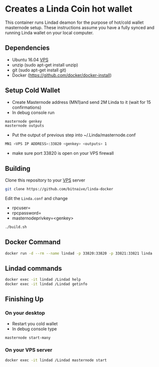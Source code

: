 # Creates a Linda Coin hot wallet 
This container runs Lindad deamon for the purpose of hot/cold wallet masternode setup. These instructions assume you have a fully synced and running Linda wallet on your local computer.  

## Dependencies 
* Ubuntu 16.04 [VPS](https://www.vultr.com/?ref=7263002)
* unzip (sudo apt-get install unzip)
* git (sudo apt-get install git)
* Docker (https://github.com/docker/docker-install)

## Setup Cold Wallet
- Create Masternode address (MN1)and send 2M Linda to it (wait for 15 confirmations)
- In debug console run 
```bash
masternode genkey
masternode outputs
```
- Put the output of previous step into ~/.Linda/masternode.conf
```bash
MN1 <VPS IP ADDRESS>:33820 <genkey> <outputs> 1
```
- make sure port 33820 is open on your VPS firewall

## Building  
Clone this repository to your [VPS](https://www.vultr.com/?ref=7263002) server
```bash
git clone https://github.com/bitnaive/linda-docker
```
Edit the ``Linda.conf`` and change
- rpcuser=
- rpcpassword=
- masternodeprivkey=\<genkey\>

```bash
./build.sh
```

## Docker Command 
```bash
docker run -d --rm --name lindad -p 33820:33820 -p 33821:33821 linda

```

## Lindad commands 

```bash
docker exec -it lindad /Lindad help
docker exec -it lindad /Lindad getinfo
```

## Finishing Up
### On your desktop
- Restart you cold wallet
- In debug console type
```bash
masternode start-many
```

### On your VPS server
```bash
docker exec -it lindad /Lindad masternode start
```

